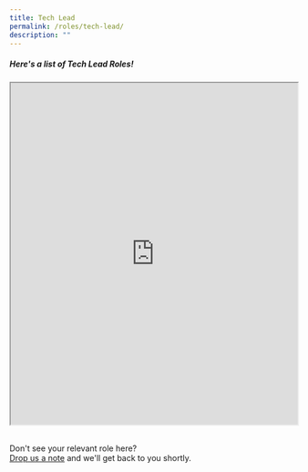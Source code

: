```yaml
---
title: Tech Lead
permalink: /roles/tech-lead/
description: ""
---
```

##### Here's a list of Tech Lead Roles!
<iframe src="https://docs.google.com/spreadsheets/d/e/2PACX-1vRKeIHN2edATjW8zRU5HgoQ6UxtXEYtoeYa1PE2epVh4OlWr0fKP419IZieULRuMXWtNi5lseklG5br/pubhtml?gid=868616842&amp;single=true&amp;widget=true&amp;headers=false" width="100%" height="600"></iframe>


<br> Don't see your relevant role here? <br> [Drop us a note](https://go.gov.sg/buildforpublicgood) and we'll get back to you shortly.